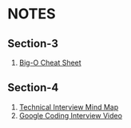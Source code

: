 # NOTES

## Section-3
1. [Big-O Cheat Sheet](https://www.bigocheatsheet.com/)

## Section-4
1. [Technical Interview Mind Map](https://coggle.it/diagram/W5E5tqYlrXvFJPsq/t/master-the-interview-click-here-for-course-link)
2. [Google Coding Interview Video](https://www.youtube.com/watch?v=XKu_SEDAykw)